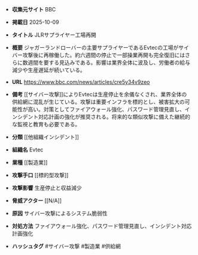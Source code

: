 - **収集元サイト**
BBC

- **掲載日**
2025-10-09

- **タイトル**
JLRサプライヤー工場再開

- **概要**
ジャガーランドローバーの主要サプライヤーであるEvtecの工場がサイバー攻撃後に再稼働した。約六週間の停止で一部操業再開も完全復旧にはさらに数週間を要する見込みである。影響は業界全体に波及し、労働者の給与減少や生産遅延が続いている。

- **URL**
https://www.bbc.com/news/articles/cre5y34v9zeo

- **備考**
[[サイバー攻撃]]によりEvtecは生産停止を余儀なくされ、業界全体の供給網に混乱が生じている。攻撃は重要インフラを標的とし、被害拡大の可能性が高い。対策としてファイアウォール強化、パスワード管理見直し、インシデント対応計画の強化が推奨される。将来的な類似攻撃に備えた継続的な監視と教育も必要である。

- **分類**
[[他組織インシデント]]

- **組織名**
Evtec

- **業種**
[[製造業]]

- **攻撃手口**
[[標的型攻撃]]

- **攻撃影響**
生産停止と収益減少

- **脅威アクター**
[[N/A]]

- **原因**
サイバー攻撃によるシステム脆弱性

- **対処方法**
ファイアウォール強化、パスワード管理見直し、インシデント対応計画強化

- **ハッシュタグ**
#サイバー攻撃 #製造業 #供給網
